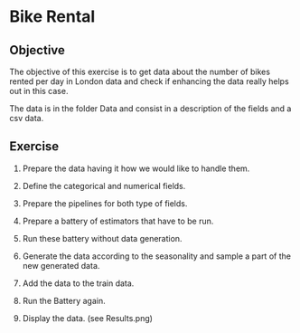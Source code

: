 # Bike Rental



## Objective

The objective of this exercise is to get data about the number of bikes rented per day in London data and check if enhancing the data really helps out in this case. 

The data is in the folder Data and consist in a description of the fields and a csv data.

## Exercise

1. Prepare the data having it how we would like to handle them.

2. Define the categorical and numerical fields.

3. Prepare the pipelines for both type of fields.

4. Prepare a battery of estimators that have to be run.

5. Run these battery without data generation.

6. Generate the data according to the seasonality and sample a part of the new generated data.

7. Add the data to the train data.

8. Run the Battery again.

9. Display the data. (see Results.png)

   

    